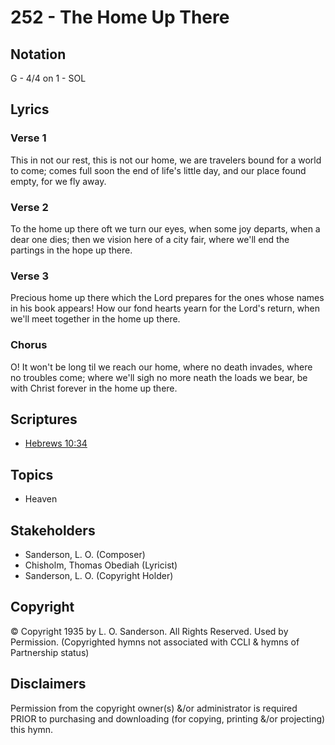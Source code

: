 # 252 - The Home Up There

## Notation

G - 4/4 on 1 - SOL

## Lyrics

### Verse 1

This in not our rest, this is not our home, we are travelers bound for a world to come; comes full soon the end of life's little day, and our place found empty, for we fly away.

### Verse 2

To the home up there oft we turn our eyes, when some joy departs, when a dear one dies; then we vision here of a city fair, where we'll end the partings in the hope up there.

### Verse 3

Precious home up there which the Lord prepares for the ones whose names in his book appears! How our fond hearts yearn for the Lord's return, when we'll meet together in the home up there.

### Chorus

O! It won't be long til we reach our home, where no death invades, where no troubles come; where we'll sigh no more neath the loads we bear, be with Christ forever in the home up there.


## Scriptures

- [Hebrews 10:34](https://www.biblegateway.com/passage/?search=Hebrews%2010%3A34)

## Topics

- Heaven

## Stakeholders

- Sanderson, L. O. (Composer)
- Chisholm, Thomas Obediah (Lyricist)
- Sanderson, L. O. (Copyright Holder)

## Copyright

© Copyright 1935 by L. O. Sanderson. All Rights Reserved. Used by Permission.
(Copyrighted hymns not associated with CCLI & hymns of Partnership status)

## Disclaimers

Permission from the copyright owner(s) &/or administrator is required PRIOR to purchasing and downloading (for copying, printing &/or projecting) this hymn.

